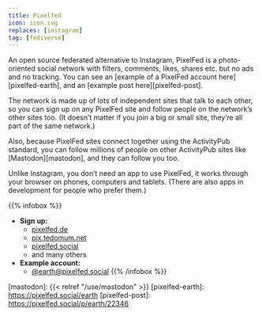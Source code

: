 ```yaml
---
title: Pixelfed
icon: icon.svg
replaces: [instagram]
tag: [fediverse]
---
```


An open source federated alternative to Instagram, PixelFed is a photo-oriented social network with filters, comments, likes, shares etc. but no ads and no tracking. You can see an [example of a PixelFed account here][pixelfed-earth], and an [example post here][pixelfed-post].

The network is made up of lots of independent sites that talk to each other, so you can sign up on any PixelFed site and follow people on the network’s other sites too. (It doesn’t matter if you join a big or small site, they’re all part of the same network.)

Also, because PixelFed sites connect together using the ActivityPub standard, you can follow millions of people on other ActivityPub sites like [Mastodon][mastodon], and they can follow you too.

Unlike Instagram, you don’t need an app to use PixelFed, it works through your browser on phones, computers and tablets. (There are also apps in development for people who prefer them.)

{{% infobox %}}
- **Sign up:** 
  - [pixelfed.de](https://pixelfed.de)
  - [pix.tedomum.net](https://pix.tedomum.net)
  - [pixelfed.social](https://pixelfed.social)
  - and many others
- **Example account:** 
  - [@earth@pixelfed.social](https://pixelfed.social/earth)
{{% /infobox %}}

[mastodon]: {{< relref "/use/mastodon" >}}
[pixelfed-earth]: https://pixelfed.social/earth
[pixelfed-post]: https://pixelfed.social/p/earth/22346